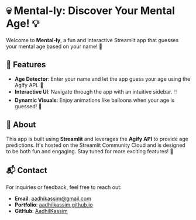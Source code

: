 # 💀 Mental-ly: Discover Your Mental Age! 💡

Welcome to **Mental-ly**, a fun and interactive Streamlit app that guesses your mental age based on your name! 🎉

## 🚀 Features
- **Age Detector**: Enter your name and let the app guess your age using the Agify API. 🎯
- **Interactive UI**: Navigate through the app with an intuitive sidebar. 🖱️
- **Dynamic Visuals**: Enjoy animations like balloons when your age is guessed! 🎈

## 📖 About
This app is built using **Streamlit** and leverages the **Agify API** to provide age predictions. It's hosted on the Streamlit Community Cloud and is designed to be both fun and engaging. Stay tuned for more exciting features! 🚀

## 📬 Contact
For inquiries or feedback, feel free to reach out:
- **Email**: [aadhikassim@gmail.com](mailto:aadhikassim@gmail.com)
- **Portfolio**: [aadhilkassim.github.io](https://aadhilkassim.github.io)
- **GitHub**: [AadhilKassim](https://www.github.com/AadhilKassim)

